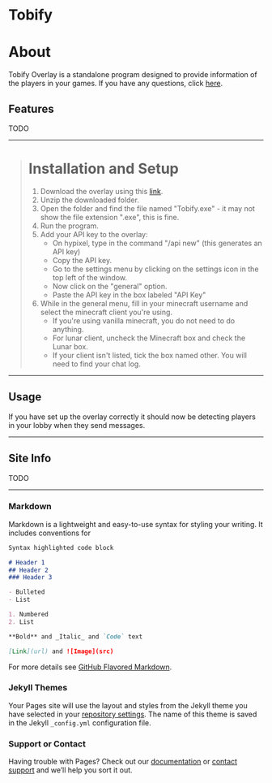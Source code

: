 
# **Tobify**

# About

Tobify Overlay is a standalone program designed to provide information of the players in your games. If you have any questions, click [here](faq.md).

## Features

TODO

---

> # Installation and Setup
>
> 1. Download the overlay using this [link](https://minhaskamal.github.io/DownGit/#/home?url=https://github.com/TobifyIsTaken/Tobify-Overlay/tree/master).
> 2. Unzip the downloaded folder.
> 3. Open the folder and find the file named "Tobify.exe" - it may not show the file extension ".exe", this is fine.
> 4. Run the program.
> 5. Add your API key to the overlay:
>    - On hypixel, type in the command "/api new" (this generates an API key)
>    - Copy the API key.
>    - Go to the settings menu by clicking on the settings icon in the top left of the window.
>    - Now click on the "general" option.
>    - Paste the API key in the box labeled "API Key"
> 6. While in the general menu, fill in your minecraft username and select the minecraft client you're using.
>    - If you're using vanilla minecraft, you do not need to do anything.
>    - For lunar client, uncheck the Minecraft box and check the Lunar box.
>    - If your client isn't listed, tick the box named other. You will need to find your chat log.

---

## Usage

If you have set up the overlay correctly it should now be detecting players in your lobby when they send messages.

---

## Site Info
TODO

---

### Markdown

Markdown is a lightweight and easy-to-use syntax for styling your writing. It includes conventions for

```markdown
Syntax highlighted code block

# Header 1
## Header 2
### Header 3

- Bulleted
- List

1. Numbered
2. List

**Bold** and _Italic_ and `Code` text

[Link](url) and ![Image](src)
```

For more details see [GitHub Flavored Markdown](https://guides.github.com/features/mastering-markdown/).

### Jekyll Themes

Your Pages site will use the layout and styles from the Jekyll theme you have selected in your [repository settings](https://github.com/TobifyIsTaken/Tobify-Overlay/settings/pages). The name of this theme is saved in the Jekyll `_config.yml` configuration file.

### Support or Contact

Having trouble with Pages? Check out our [documentation](https://docs.github.com/categories/github-pages-basics/) or [contact support](https://support.github.com/contact) and we’ll help you sort it out.
